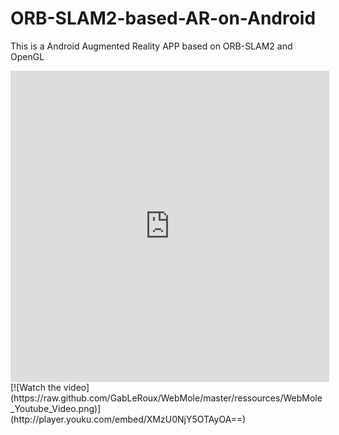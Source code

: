 # ORB-SLAM2-based-AR-on-Android
This is a Android Augmented Reality APP based on ORB-SLAM2 and OpenGL
<iframe height=498 width=510 src='http://player.youku.com/embed/XMzU0NjY5OTAyOA==' frameborder=0 'allowfullscreen'></iframe>
[![Watch the video](https://raw.github.com/GabLeRoux/WebMole/master/ressources/WebMole_Youtube_Video.png)](http://player.youku.com/embed/XMzU0NjY5OTAyOA==)
